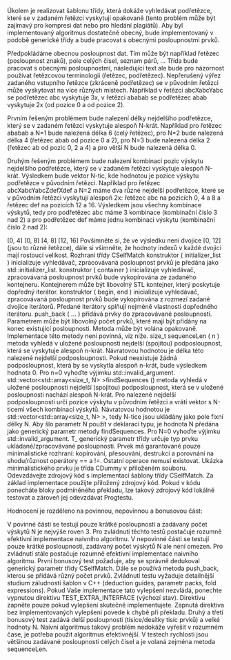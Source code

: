 Úkolem je realizovat šablonu třídy, která dokáže vyhledávat podřetězce, které se v zadaném řetězci vyskytují opakovaně (tento problém může být zajímavý pro kompresi dat nebo pro hledání plagiátů). Aby byl implementovaný algoritmus dostatečně obecný, bude implementovaný v podobě generické třídy a bude pracovat s obecnými posloupnostmi prvků.

Předpokládáme obecnou posloupnost dat. Tím může být například řetězec (posloupnost znaků), pole celých čísel, seznam párů, ... Třída bude pracovat s obecnými posloupnostmi, následující text ale bude pro názornost používat řetězcovou terminologii (řetězec, podřetězec). Nepřerušený výřez zadaného vstupního řetězce (zkráceně podřetězec) se v původním řetězci může vyskytovat na více různých místech. Například v řetězci abcXabcYabc se podřetězec abc vyskytuje 3x, v řetězci ababab se podřetězec abab vyskytuje 2x (od pozice 0 a od pozice 2).

Prvním řešeným problémem bude nalezení délky nejdelšího podřetězce, který se v zadaném řetězci vyskytuje alespoň N-krát. Například pro řetězec ababab a N=1 bude nalezená délka 6 (celý řetězec), pro N=2 bude nalezená délka 4 (řetězec abab od pozice 0 a 2), pro N=3 bude nalezená délka 2 (řetězec ab od pozic 0, 2 a 4) a pro větší N bude nalezená délka 0.

Druhým řešeným problémem bude nalezení kombinací pozic výskytu nejdelšího podřetězce, který se v zadaném řetězci vyskytuje alespoň N-krát. Výsledkem bude vektor N-tic, kde hodnotou je pozice výskytu podřetězce v původním řetězci. Například pro řetězec abcXabcYabcZdefXdef a N=2 máme dva různé nejdelší podřetězce, které se v původním řetězci vyskytují alespoň 2x: řetězec abc na pozicích 0, 4 a 8 a řetězec def na pozicích 12 a 16. Výsledkem jsou všechny kombinace výskytů, tedy pro podřetězec abc máme 3 kombinace (kombinační číslo 3 nad 2) a pro podřetězec def máme jednu kombinaci výskytu (kombinační číslo 2 nad 2):

[0, 4]
[0, 8]
[4, 8]
[12, 16]
Povšimněte si, že ve výsledku není dvojice [0, 12] (jsou to různé řetězce), dále si všimněte, že hodnoty indexů v každé dvojici mají rostoucí velikost.
Rozhraní třídy CSelfMatch
konstruktor ( initializer_list )
inicializuje vyhledávač, zpracovávaná posloupnost prvků je předána jako std::initializer_list.
konstruktor ( container )
inicializuje vyhledávač, zpracovávaná posloupnost prvků bude vykopírována ze zadaného kontejneru. Kontejnerem může být libovolný STL kontejner, který poskytuje dopředný iterátor.
konstruktor ( begin, end )
inicializuje vyhledávač, zpracovávaná posloupnost prvků bude vykopírována z rozmezí zadané dvojice iterátorů. Předané iterátory splňují nejméně vlastnosti dopředného iterátoru.
push_back ( ... )
přidává prvky do zpracovávané posloupnosti. Parametrem může být libovolný počet prvků, které mají být přidány na konec existující posloupnosti. Metoda může být volána opakovaně. Implementace této metody není povinná, viz níže.
size_t sequenceLen ( n )
metoda vyhledá v uložené posloupnosti nejdelší (spojitou) podposloupnost, která se vyskytuje alespoň n-krát. Návratovou hodnotou je délka této nalezené nejdelší podposloupnosti. Pokud neexistuje žádná podposloupnost, která by se vyskytla alespoň n-krát, bude výsledkem hodnota 0. Pro n=0 vyhoďte výjimku std::invalid_argument.
std::vector<std::array<size_t, N> >findSequences<N> ()
metoda vyhledá v uložené posloupnosti nejdelší (spojitou) podposloupnost, která se v uložené posloupnosti nachází alespoň N-krát. Pro nalezené nejdelší podposloupnosti určí pozice výskytu v původním řetězci a vrátí vektor s N-ticemi všech kombinací výskytů. Návratovou hodnotou je std::vector<std::array<size_t, N> >, tedy N-tice jsou ukládány jako pole fixní délky N. Aby šlo parametr N použít v deklaraci typu, je hodnota N předána jako generický parametr metody findSequences. Pro N=0 vyhoďte výjimku std::invalid_argument.
T_
generický parametr třídy určuje typ prvku ukládané/zpracovávané posloupnosti. Prvek má garantované pouze minimalistické rozhraní: kopírování, přesouvání, destrukci a porovnání na shodu/různost operátory == a !=. Ostatní operace nemusí existovat. Ukázka minimalistického prvku je třída CDummy v přiloženém souboru.
Odevzdávejte zdrojový kód s implementací šablony třídy CSelfMatch. Za základ implementace použijte přiložený zdrojový kód. Pokud v kódu ponecháte bloky podmíněného překladu, lze takový zdrojový kód lokálně testovat a zároveň jej odevzdávat Progtestu.

Hodnocení je rozděleno na povinnou, nepovinnou a bonusovou část:

V povinné části se testují pouze krátké posloupnosti a zadávaný počet výskytů N je nejvýše roven 3. Pro zvládnutí těchto testů postačuje rozumně efektivní implementace naivního algoritmu.
V nepovinné části se testují pouze krátké posloupnosti, zadávaný počet výskytů N ale není omezen. Pro zvládnutí stále postačuje rozumně efektivní implementace naivního algoritmu.
První bonusový test požaduje, aby se správně dedukoval generický parametr třídy CSelfMatch. Dále se používá metoda push_back, kterou se přidává různý počet prvků. Zvládnutí testu vyžaduje detailnější studium záludností šablon v C++ (deduction guides, parametr packs, fold expressions). Pokud Vaše implementace tato vylepšení nezvládá, ponechte vypnutou direktivu TEST_EXTRA_INTERFACE (výchozí stav). Direktivu zapněte pouze pokud vylepšení skutečně implementujete. Zapnutá direktiva bez implementovaných vylepšení povede k chybě při překladu.
Druhý a třetí bonusový test zadává delší posloupnosti (tisíce/desítky tisíc prvků) a velké hodnoty N. Naivní algoritmus takový problém nedokáže vyřešit v rozumném čase, je potřeba použít algoritmus efektivnější. V testech rychlosti jsou většinou zadávané posloupnosti celých čísel a je volaná zejména metoda sequenceLen.